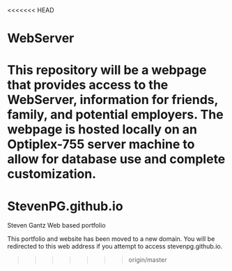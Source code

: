 <<<<<<< HEAD
# WebServer
This repository will be a webpage that provides access to the WebServer, information for friends, family, and potential employers. The webpage is hosted locally on an Optiplex-755 server machine to allow for database use and complete customization.
=======
# StevenPG.github.io
Steven Gantz Web based portfolio

This portfolio and website has been moved to a new domain. You will be redirected to this web address if you attempt to access stevenpg.github.io.
>>>>>>> origin/master
